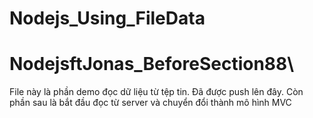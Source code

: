 ﻿# Nodejs_Using_FileData
# NodejsftJonas_BeforeSection88\
File này là phần demo đọc dữ liệu từ tệp tin. Đã được push lên đây. Còn phần sau là bắt đầu đọc từ server và chuyển đổi thành mô hình MVC
